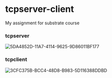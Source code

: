 # tcpserver-client
My assignment for substrate course

### tcpserver
![5DA4852D-11A7-4114-9625-9D86011BF177](https://user-images.githubusercontent.com/66876540/161391324-88250232-814e-479f-8aca-fd0fd4995f9a.png)

### tcpclient
![3CFC375B-BCC4-48D8-B983-5D116388DDBD](https://user-images.githubusercontent.com/66876540/161390807-62b4db09-e4d4-4b10-8fc7-2fbad56cb125.png)
